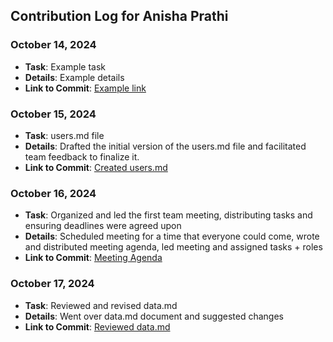 ## Contribution Log for Anisha Prathi

### October 14, 2024
- **Task**: Example task
- **Details**: Example details
- **Link to Commit**: [Example link](https://github.com)

### October 15, 2024
- **Task**: users.md file
- **Details**: Drafted the initial version of the users.md file and facilitated team feedback to finalize it.
- **Link to Commit**: [Created users.md](https://github.com/nhan0504/CS326/commit/b01d98bcc9de7093b8f20c2323903c2539b5c3eam)

### October 16, 2024
- **Task**: Organized and led the first team meeting, distributing tasks and ensuring deadlines were agreed upon
- **Details**: Scheduled meeting for a time that everyone could come, wrote and distributed meeting agenda, led meeting and assigned tasks + roles
- **Link to Commit**: [Meeting Agenda](https://docs.google.com/document/d/1K1DXzFCZuhf6Vd_p5dW52NF7W1mOVx7mjVKIlJdaC_A/edit)

### October 17, 2024
- **Task**: Reviewed and revised data.md
- **Details**: Went over data.md document and suggested changes
- **Link to Commit**: [Reviewed data.md](https://github.com/nhan0504/CS326/commit/a2f3334d67c75d8c51bce8234e6f30f0a543f572)